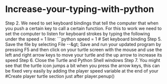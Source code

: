 # Increase-your-typing-with-python
Step 2.  We need to set keyboard bindings that tell the computer that when you push a certain key to call a certain function. For this to work we need to set the computer to listen for keyboard strokes by typing the following under the speed = 1 line: ```python speed = 1  # Set keyboard binding Step 5.  Save the file by selecting File --&amp;gt; Save and run your updated program by pressing F5 and then click on your turtle screen with the mouse and use the left and right arrow keys to move your turtle and the up arrow to increase its speed  Step 6.  Close the Turtle and Python Shell windows  Step 7.  You might see that the turtle icon jumps a bit when you press the arrow keys, this can be fixed very easily by adding the player speed variable at the end of your #Create player turtle section just after player.penup()
